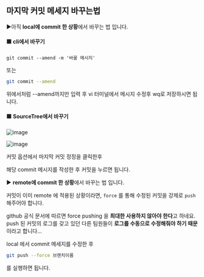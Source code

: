 ## 마지막 커밋 메세지 바꾸는법

▶아직 **local에 commit 한 상황**에서 바꾸는 법 입니다. 

#### 🟩 cli에서 바꾸기

```shell
git commit --amend -m '바꿀 메시지'
```



또는

```sh
git commit --amend
```

위에서처럼 --amend까지만 입력 후 vi 터미널에서 메시지 수정후 wq로 저장하시면 됩니다.

#### 🟩 SourceTree에서 바꾸기

![image](https://user-images.githubusercontent.com/112359150/199627892-4b601b62-fa66-4762-93b9-5f73a6706fe6.png)

![image](https://user-images.githubusercontent.com/112359150/199627914-e2d78188-3890-4384-8791-96de02cf5778.png)

커밋 옵션에서 마지막 커밋 정정을 클릭한후

해당 commit 메시지를 작성한 후 커밋을 누르면 됩니다.



▶ **remote에 commit 한 상황**에서 바꾸는 법 입니다. 

커밋이 이미 remote 에 적용된 상황이라면, `force` 를 통해 수정된 커밋을 강제로 `push` 해주어야 합니다.

github 공식 문서에 따르면 force pushing 을 **최대한 사용하지 않아야 한다**고 하네요. push 된 커밋의 로그를 갖고 있던 다른 팀원들이 **로그를 수동으로 수정해줘야 하기 때문**이라고 합니다...

 local 에서 commit 메세지를 수정한 후

```sh
git push --force 브랜치이름
```

를 실행하면 됩니다.